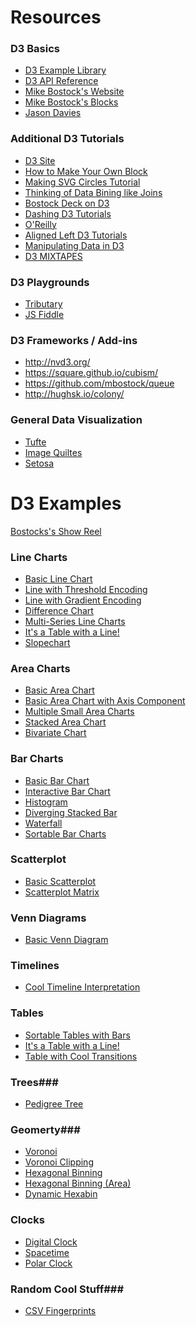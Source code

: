 <!--# Intro to D3 #-->

<!--## Lesson's Goals ##-->
<!--(Guided in Powerpoint)-->
<!--- Overview of D3-->
<!--- Review Javascript-->
<!--- D3 Fundamentals-->
<!--- D3 Challenge-->

<!--## Overview of D3 ##-->
<!--(Guided in Powerpoint)-->
<!--- Review what D3 is-->
<!--- Where did it come from-->
<!--- Why it's so great - vectors vs svg-->

<!--## Getting Started in D3 ##-->
<!--- What HTML is-->
<!--- What CSS is-->
<!--- What Javascript is-->
<!--(Move to Javascript Console)-->
<!--- Javascript console-->
<!--- Basic syntax-->
<!--- Functions (named vs unnamed)-->
<!--- Review mapping functions -->
<!--- Data in javascript-->
<!--- Working within HTML and CSS-->
<!--- Go through how data is embedded in DOM elements-->

<!--## Building in D3 ##-->

<!--### Part I ###-->
<!--- The DOM tree-->
<!--- Selections, enter, exit and append -->
<!--- Setting up a python server and using Sublime Text Editor side by side -->

<!--### Part II ###-->
<!--- Make some paragraphs-->
<!--- Make some text-->
<!--- Make the text color change -->
<!--- Use data to create the size-->
<!--- Use data to create the color-->
<!--- Use data to fill in the text-->

<!--### Part III ###-->
<!--- Make an SVG-->
<!--- Change color of SVG-->
<!--- Change size of SVG-->

<!--### Part IV ###-->
<!--- Make a circle-->
<!--- Make a few cricles-->
<!--- Control the X and Y coordinates-->
<!--- Control the radius -->

<!--### Part V ###-->
<!--- Make Rects-->
<!--- Control the height and width-->
<!--- Control the colorscale -->

<!--### Part VI ###-->
<!--- Transitions & Events -->
<!--- Make them change colors-->
<!--- Make them get bigger and smaller-->
<!--- Make them change into circles -->

<!--### Part VII ###-->
<!--- Making charts-->
<!--- Axes-->
<!--- Transform function -->
<!--- Scales-->
<!--- Ticks-->
<!--- Labels-->

<!--## Challenege ##-->
<!--- Pick three or four examples they can choose from-->
<!--- Have each use a new data set to change the chart-->

<!--## Data Visualization Beyond D3 ##-->
<!--- If there is time, let's go through some Tufte-->
<!--- What's good design?-->
<!--- What's bad design?-->
<!--- What should you look out for?-->
<!--- Bad chart examples -->

<!--## Building Your Own Bl.ocks.org ##-->
<!--- Got git?-->
<!--- Gitsup-->
<!--- make folder for each viz-->
<!--- has html, data and thumbnail.png (must be right size)-->
<!--- Editing the titles-->

# Resources #

### D3 Basics  ###
- [D3 Example Library](https://github.com/mbostock/d3/wiki/Gallery)
- [D3 API Reference](https://github.com/mbostock/d3/wiki/API-Reference)
- [Mike Bostock's Website](http://bl.ocks.org/mbostock)
- [Mike Bostock's Blocks](http://bost.ocks.org/mike/)
- [Jason Davies](http://www.jasondavies.com/)

### Additional D3 Tutorials ###
- [D3 Site](http://d3js.org/)
- [How to Make Your Own Block](http://bost.ocks.org/mike/block/)
- [Making SVG Circles Tutorial](http://bost.ocks.org/mike/circles/)
- [Thinking of Data Bining like Joins](http://bost.ocks.org/mike/join/)
- [Bostock Deck on D3](http://bost.ocks.org/mike/d3/workshop/#0)
- [Dashing D3 Tutorials](https://www.dashingd3js.com/)
- [O'Reilly](http://chimera.labs.oreilly.com/books/1230000000345/index.html)
- [Aligned Left D3 Tutorials](http://alignedleft.com/tutorials/d3)
- [Manipulating Data in D3](http://www.jeromecukier.net/blog/2012/05/28/manipulating-data-like-a-boss-with-d3/)
- [D3 MIXTAPES](http://enjalot.github.io/dot-enter/)

### D3 Playgrounds ###
- [Tributary](http://tributary.io/)
- [JS Fiddle](http://jsfiddle.net/)

### D3 Frameworks / Add-ins ###
- http://nvd3.org/
- https://square.github.io/cubism/
- https://github.com/mbostock/queue
- http://hughsk.io/colony/

### General Data Visualization ###
- [Tufte](http://www.edwardtufte.com/tufte/)
- [Image Quiltes](http://imagequilts.com/)
- [Setosa](http://setosa.io/#/)


# D3 Examples #

[Bostocks's Show Reel](http://bl.ocks.org/mbostock/1256572)

### Line Charts ###
- [Basic Line Chart](http://bl.ocks.org/mbostock/3883245)
- [Line with Threshold Encoding](http://bl.ocks.org/mbostock/3970883)
- [Line with Gradient Encoding](http://bl.ocks.org/mbostock/3969722)
- [Difference Chart](http://bl.ocks.org/mbostock/3894205)
- [Multi-Series Line Charts](http://bl.ocks.org/mbostock/3884955)
- [It's a Table with a Line!](http://bl.ocks.org/llimllib/841dd138e429bb0545df)
- [Slopechart](http://skedasis.com/d3/slopegraph/)

### Area Charts ###
- [Basic Area Chart](http://bl.ocks.org/mbostock/3883195)
- [Basic Area Chart with Axis Component](http://bl.ocks.org/mbostock/1166403)
- [Multiple Small Area Charts](http://bl.ocks.org/mbostock/9490313)
- [Stacked Area Chart](http://bl.ocks.org/mbostock/3885211)
- [Bivariate Chart](http://bl.ocks.org/mbostock/3884914)

### Bar Charts ###
- [Basic Bar Chart](http://bl.ocks.org/mbostock/3885304)
- [Interactive Bar Chart](http://bl.ocks.org/mbostock/4062085)
- [Histogram](http://bl.ocks.org/mbostock/3048450)
- [Diverging Stacked Bar](http://bl.ocks.org/wpoely86/e285b8e4c7b84710e463)
- [Waterfall](http://bl.ocks.org/chucklam/f3c7b3e3709a0afd5d57)
- [Sortable Bar Charts](http://bl.ocks.org/mbostock/3885705)

### Scatterplot ###
- [Basic Scatterplot](http://bl.ocks.org/mbostock/3887118)
- [Scatterplot Matrix](http://bl.ocks.org/mbostock/4063663)

### Venn Diagrams ###
- [Basic Venn Diagram](http://bl.ocks.org/mbostock/1067616)

### Timelines ###
- [Cool Timeline Interpretation](http://bl.ocks.org/biovisualize/5609750)

### Tables ###
- [Sortable Tables with Bars](http://bl.ocks.org/mbostock/3719724)
- [It's a Table with a Line!](http://bl.ocks.org/llimllib/841dd138e429bb0545df)
- [Table with Cool Transitions](http://bost.ocks.org/mike/miserables/)

### Trees###
- [Pedigree Tree](http://bl.ocks.org/mbostock/2966094)

### Geomerty###
- [Voronoi](http://bl.ocks.org/mbostock/3846051)
- [Voronoi Clipping](http://bl.ocks.org/mbostock/4237768)
- [Hexagonal Binning](http://bl.ocks.org/mbostock/4248145)
- [Hexagonal Binning (Area)](http://bl.ocks.org/mbostock/4248146)
- [Dynamic Hexabin](http://bl.ocks.org/mbostock/7833311)

### Clocks ###
- [Digital Clock](http://bl.ocks.org/mbostock/10685278)
- [Spacetime](http://bl.ocks.org/clayzermk1/9142407)
- [Polar Clock](http://bl.ocks.org/mbostock/1096355)

### Random Cool Stuff###
- [CSV Fingerprints](http://setosa.io/blog/2014/08/03/csv-fingerprints/)




